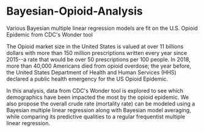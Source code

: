 # Bayesian-Opioid-Analysis
Various Bayesian multiple linear regression models are fit on the U.S. Opioid Epidemic from CDC's Wonder tool

The Opioid market size in the United States is valued at over 11 billions dollars with more than 150 million prescriptions
written every year since 2015--a rate that would be over 50 prescriptions per 100 people. In 2018, more than 40,000 Americans died 
from opioid overdose; the year before, the United States Department of Health and Human Services (HHS) declared a public health
emergency for the US Opioid Epidemic. 

In this analysis, data from CDC's Wonder tool is explored to see which demographics have been impacted the most by the 
opioid epidemic. We also propose the overall crude rate (mortality rate) can be modeled using a Bayesian multiple linear 
regression along with Bayesian model averaging, while comparing its predictive qualities to a regular frequentist multiple linear regression. 
